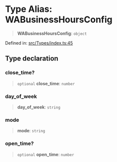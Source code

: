 # Type Alias: WABusinessHoursConfig

> **WABusinessHoursConfig**: `object`

Defined in: [src/Types/index.ts:45](https://github.com/Fokusdotid/Baileys/blob/3533fb5d5a1e97f0cc8384505a121b389a346518/src/Types/index.ts#L45)

## Type declaration

### close\_time?

> `optional` **close\_time**: `number`

### day\_of\_week

> **day\_of\_week**: `string`

### mode

> **mode**: `string`

### open\_time?

> `optional` **open\_time**: `number`
